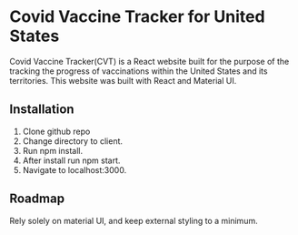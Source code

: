 # Covid Vaccine Tracker for United States

Covid Vaccine Tracker(CVT) is a React website built for the purpose of the tracking the progress of vaccinations within the United States and its territories. This website was built with React and Material UI.

## Installation

1. Clone github repo
2. Change directory to client.
3. Run npm install.
4. After install run npm start.
5. Navigate to localhost:3000.

## Roadmap 

Rely solely on material UI, and keep external styling to a minimum.
